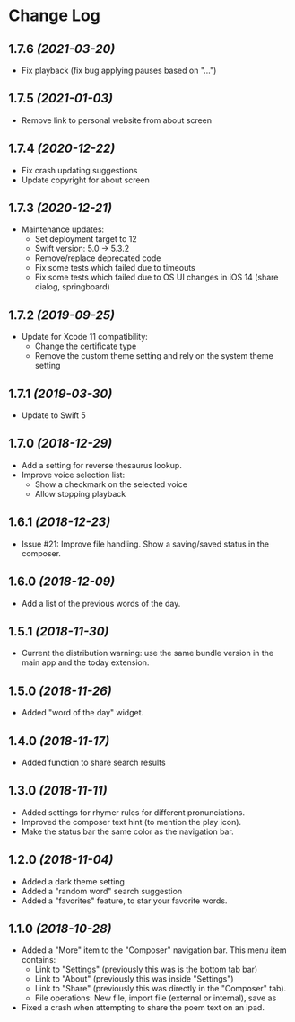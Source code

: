 Change Log
==========

1.7.6  *(2021-03-20)*
--------------------
* Fix playback (fix bug applying pauses based on "...")

1.7.5  *(2021-01-03)*
--------------------
* Remove link to personal website from about screen

1.7.4 *(2020-12-22)*
--------------------
* Fix crash updating suggestions
* Update copyright for about screen

1.7.3 *(2020-12-21)*
--------------------
* Maintenance updates:
  - Set deployment target to 12
  - Swift version: 5.0 -> 5.3.2
  - Remove/replace deprecated code
  - Fix some tests which failed due to timeouts
  - Fix some tests which failed due to OS UI changes in iOS 14 (share dialog, springboard)

1.7.2 *(2019-09-25)*
--------------------
* Update for Xcode 11 compatibility:
  - Change the certificate type
  - Remove the custom theme setting and rely on the system theme setting

1.7.1 *(2019-03-30)*
--------------------
* Update to Swift 5

1.7.0 *(2018-12-29)*
--------------------
* Add a setting for reverse thesaurus lookup.
* Improve voice selection list:
  - Show a checkmark on the selected voice
  - Allow stopping playback

1.6.1 *(2018-12-23)*
--------------------
* Issue #21: Improve file handling. Show a saving/saved status in the composer.

1.6.0 *(2018-12-09)*
--------------------
* Add a list of the previous words of the day.

1.5.1 *(2018-11-30)*
--------------------
* Current the distribution warning: use the same bundle version in the main app and the today extension.

1.5.0 *(2018-11-26)*
--------------------
* Added "word of the day" widget.

1.4.0 *(2018-11-17)*
--------------------
* Added function to share search results

1.3.0 *(2018-11-11)*
--------------------
* Added settings for rhymer rules for different pronunciations.
* Improved the composer text hint (to mention the play icon).
* Make the status bar the same color as the navigation bar.

1.2.0 *(2018-11-04)*
--------------------
* Added a dark theme setting
* Added a "random word" search suggestion
* Added a "favorites" feature, to star your favorite words.

1.1.0  *(2018-10-28)*
--------------------
* Added a "More" item to the "Composer" navigation bar. This menu item contains:
  - Link to "Settings" (previously this was is the bottom tab bar)
  - Link to "About" (previously this was inside "Settings")
  - Link to "Share" (previously this was directly in the "Composer" tab).
  - File operations: New file, import file (external or internal), save as
* Fixed a crash when attempting to share the poem text on an ipad.

